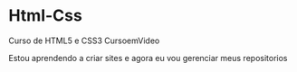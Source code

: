 # Html-Css
 Curso de HTML5 e CSS3 CursoemVideo

Estou aprendendo a criar sites e agora eu vou gerenciar meus repositorios 